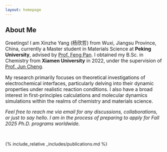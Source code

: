 ```yaml
---
layout: homepage
---
```


## About Me

<p style="font-size:110%;">Greetings! I am Xinzhe Yang (杨欣哲) from Wuxi, Jiangsu Province, China, currently a Master student in Materials Science at <strong>Peking University</strong>, advised by <a href="http://en.pkusam.cn/">Prof. Feng Pan</a>. I obtained my B.Sc. in Chemistry from <strong>Xiamen University</strong> in 2022, under the supervision of <a href="https://www.cheng-group.net/">Prof. Jun Cheng</a>.</p>

<p style="font-size:110%;">My research primarily focuses on theoretical investigations of electrochemical interfaces, particularly delving into their dynamic properties under realistic reaction conditions. I also have a broad interest in first-principles calculations and molecular dynamics simulations within the realms of chemistry and materials science.</p>

<p style="font-size:110%;"><em>Feel free to reach me via email for any discussions, collaborations, or just to say hello. I am in the process of preparing to apply for Fall 2025 Ph.D. programs worldwide.</em></p>

<p><br></p>

{% include_relative _includes/publications.md %}
